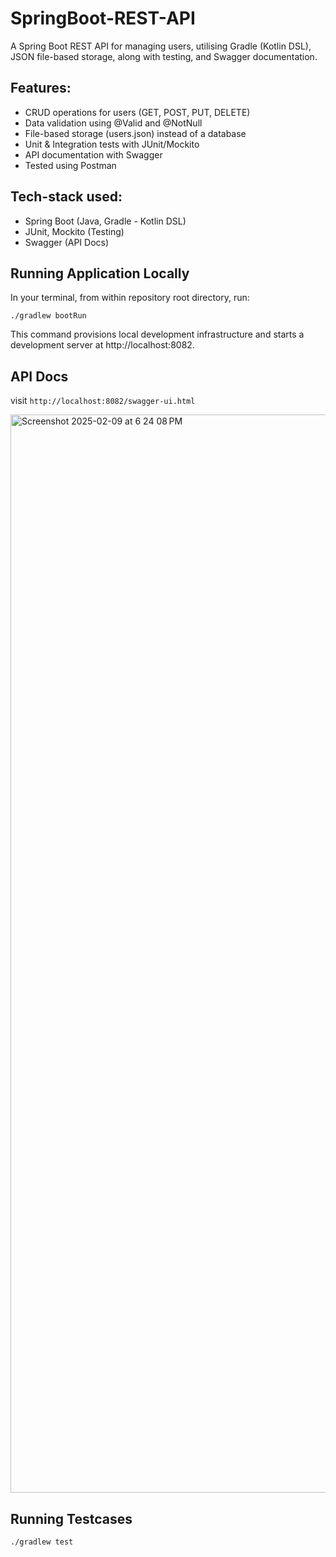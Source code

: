 # SpringBoot-REST-API
A Spring Boot REST API for managing users, utilising Gradle (Kotlin DSL), JSON file-based storage, along with testing, and Swagger documentation.

## Features:
- CRUD operations for users (GET, POST, PUT, DELETE)
- Data validation using @Valid and @NotNull
- File-based storage (users.json) instead of a database
- Unit & Integration tests with JUnit/Mockito
- API documentation with Swagger
- Tested using Postman 

## Tech-stack used:
- Spring Boot (Java, Gradle - Kotlin DSL)
- JUnit, Mockito (Testing)
- Swagger (API Docs)


## Running Application Locally

In your terminal, from within repository root directory, run:

```shell
./gradlew bootRun
```

This command provisions local development infrastructure and starts a development server
at http://localhost:8082.

## API Docs 

visit `http://localhost:8082/swagger-ui.html`

<img width="1725" alt="Screenshot 2025-02-09 at 6 24 08 PM" src="https://github.com/user-attachments/assets/d201ec13-d6a2-4a27-a7bd-ef0759d96cf5" />

## Running Testcases

```shell
./gradlew test
```
